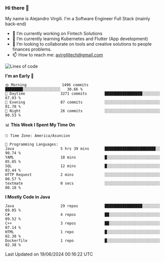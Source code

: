 ### Hi there 👋

My name is Alejandro Virgili. I'm a Software Engineer Full Stack (mainly back-end)


- 🔭 I’m currently working on Fintech Solutions
- 🌱 I’m currently learning Kubernetes and Flutter (App development)
- 👯 I’m looking to collaborate on tools and creative solutions to people finances problems.
- 📫 How to reach me: avirgilitech@gmail.com
  
<!--START_SECTION:waka-->
![Lines of code](https://img.shields.io/badge/From%20Hello%20World%20I%27ve%20Written-559.4%20thousand%20lines%20of%20code-blue)

**I'm an Early 🐤** 

```text
🌞 Morning                1496 commits        ████████░░░░░░░░░░░░░░░░░   30.66 % 
🌆 Daytime                3271 commits        █████████████████░░░░░░░░   67.03 % 
🌃 Evening                87 commits          ░░░░░░░░░░░░░░░░░░░░░░░░░   01.78 % 
🌙 Night                  26 commits          ░░░░░░░░░░░░░░░░░░░░░░░░░   00.53 % 
```


📊 **This Week I Spent My Time On** 

```text
🕑︎ Time Zone: America/Asuncion

💬 Programming Languages: 
Java                     5 hrs 39 mins       ███████████████████████░░   90.74 % 
YAML                     18 mins             █░░░░░░░░░░░░░░░░░░░░░░░░   05.05 % 
SQL                      12 mins             █░░░░░░░░░░░░░░░░░░░░░░░░   03.44 % 
HTTP Request             2 mins              ░░░░░░░░░░░░░░░░░░░░░░░░░   00.57 % 
textmate                 0 secs              ░░░░░░░░░░░░░░░░░░░░░░░░░   00.18 % 
```

**I Mostly Code in Java** 

```text
Java                     29 repos            █████████████████░░░░░░░░   69.05 % 
C#                       4 repos             ██░░░░░░░░░░░░░░░░░░░░░░░   09.52 % 
C++                      3 repos             ██░░░░░░░░░░░░░░░░░░░░░░░   07.14 % 
HTML                     1 repo              █░░░░░░░░░░░░░░░░░░░░░░░░   02.38 % 
Dockerfile               1 repo              █░░░░░░░░░░░░░░░░░░░░░░░░   02.38 % 
```




 Last Updated on 19/06/2024 00:16:22 UTC
<!--END_SECTION:waka-->
